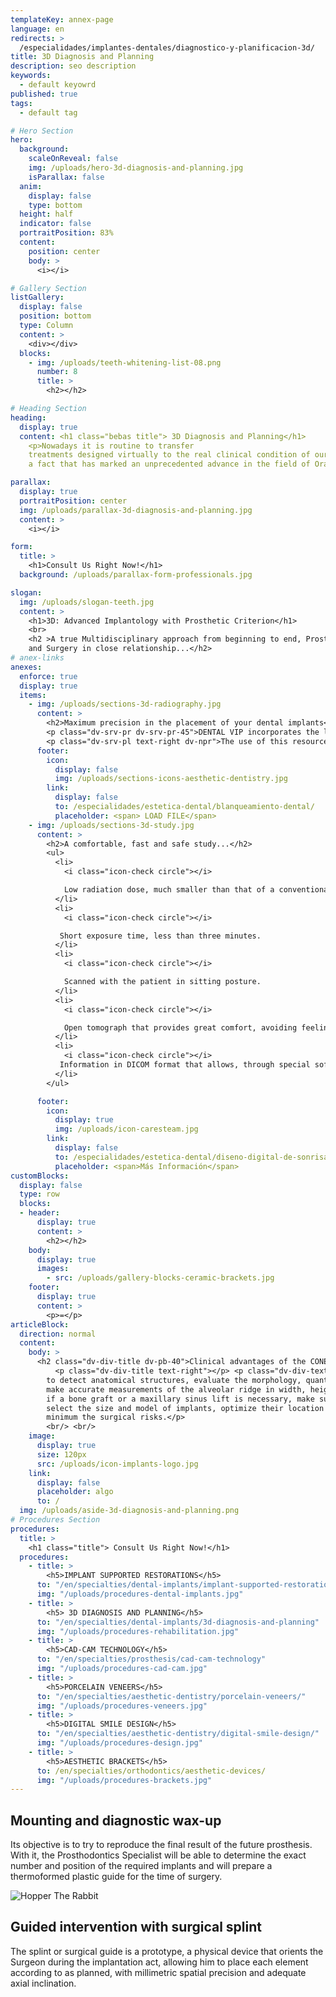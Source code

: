 ```yaml
---
templateKey: annex-page
language: en
redirects: >
  /especialidades/implantes-dentales/diagnostico-y-planificacion-3d/
title: 3D Diagnosis and Planning
description: seo description
keywords:
  - default keyowrd
published: true
tags:
  - default tag

# Hero Section
hero:
  background:
    scaleOnReveal: false
    img: /uploads/hero-3d-diagnosis-and-planning.jpg
    isParallax: false
  anim:
    display: false
    type: bottom
  height: half
  indicator: false
  portraitPosition: 83%
  content:
    position: center
    body: >
      <i></i>

# Gallery Section
listGallery:
  display: false
  position: bottom
  type: Column
  content: >
    <div></div>
  blocks:
    - img: /uploads/teeth-whitening-list-08.png
      number: 8
      title: >
        <h2></h2>

# Heading Section
heading:
  display: true
  content: <h1 class="bebas title"> 3D Diagnosis and Planning</h1>
    <p>Nowadays it is routine to transfer
    treatments designed virtually to the real clinical condition of our patients,
    a fact that has marked an unprecedented advance in the field of Oral Rehabilitation.</p>

parallax:
  display: true
  portraitPosition: center
  img: /uploads/parallax-3d-diagnosis-and-planning.jpg
  content: >
    <i></i>

form:
  title: >
    <h1>Consult Us Right Now!</h1>
  background: /uploads/parallax-form-professionals.jpg

slogan:
  img: /uploads/slogan-teeth.jpg
  content: >
    <h1>3D: Advanced Implantology with Prosthetic Criterion</h1>
    <br>
    <h2 >A true Multidisciplinary approach from beginning to end, Prosthodontics
    and Surgery in close relationship...</h2>
# anex-links
anexes:
  enforce: true
  display: true
  items:
    - img: /uploads/sections-3d-radiography.jpg
      content: >
        <h2>Maximum precision in the placement of your dental implants</h2>
        <p class="dv-srv-pr dv-srv-pr-45">DENTAL VIP incorporates the latest technology in its Oral Implantology procedures, the Cone Beam Volumetric Tomography <em>(CBVT-3D Digital Scanner)</em>, a tool of high clinical value that provides three-dimensional, accurate and high quality digital images.</p>
        <p class="dv-srv-pl text-right dv-npr">The use of this resource is essential for the surgical planning of the case, particularly when implants are to be placed in the posterior sector of the mandible and/or upper jaw, since it allows us to delimit the canal of the inferior dental nerve and know the exact distance between alveolar ridge and maxillary sinus, anatomical structures that must always be respected to prevent risks, complications and operative failures.</p>
      footer:
        icon:
          display: false
          img: /uploads/sections-icons-aesthetic-dentistry.jpg
        link:
          display: false
          to: /especialidades/estetica-dental/blanqueamiento-dental/
          placeholder: <span> LOAD FILE</span>
    - img: /uploads/sections-3d-study.jpg
      content: >
        <h2>A comfortable, fast and safe study...</h2>
        <ul>
          <li>
            <i class="icon-check circle"></i>

            Low radiation dose, much smaller than that of a conventional CAT scan.
          </li>
          <li>
            <i class="icon-check circle"></i>

           Short exposure time, less than three minutes.
          </li>
          <li>
            <i class="icon-check circle"></i>

            Scanned with the patient in sitting posture.
          </li>
          <li>
            <i class="icon-check circle"></i>

            Open tomograph that provides great comfort, avoiding feelings of confinement or claustrophobia.
          </li>
          <li>
            <i class="icon-check circle"></i>
           Information in DICOM format that allows, through special software, a unique procedure of visualization and therapeutic planning.
          </li>
        </ul>

      footer:
        icon:
          display: true
          img: /uploads/icon-caresteam.jpg
        link:
          display: false
          to: /especialidades/estetica-dental/diseno-digital-de-sonrisa/
          placeholder: <span>Más Información</span>
customBlocks:
  display: false
  type: row
  blocks:
  - header:
      display: true
      content: >
        <h2></h2>
    body: 
      display: true
      images:
        - src: /uploads/gallery-blocks-ceramic-brackets.jpg
    footer:
      display: true
      content: >
        <p>=</p>
articleBlock:
  direction: normal
  content:
    body: >
      <h2 class="dv-div-title dv-pb-40">Clinical advantages of the CONE BEAM in the practice of oral implantology</h2>
          <p class="dv-div-title text-right"></p> <p class="dv-div-text text-right">It allows
        to detect anatomical structures, evaluate the morphology, quantity and bone quality,
        make accurate measurements of the alveolar ridge in width, height and depth, determine
        if a bone graft or a maxillary sinus lift is necessary, make surgical guides,
        select the size and model of implants, optimize their location and reduce to the
        minimum the surgical risks.</p>
        <br/> <br/>
    image:
      display: true
      size: 120px
      src: /uploads/icon-implants-logo.jpg
    link:
      display: false
      placeholder: algo
      to: /
  img: /uploads/aside-3d-diagnosis-and-planning.png
# Procedures Section
procedures:
  title: >
    <h1 class="title"> Consult Us Right Now!</h1>
  procedures:
    - title: >
        <h5>IMPLANT SUPPORTED RESTORATIONS</h5>
      to: "/en/specialties/dental-implants/implant-supported-restorations"
      img: "/uploads/procedures-dental-implants.jpg"
    - title: >
        <h5> 3D DIAGNOSIS AND PLANNING</h5>
      to: "/en/specialties/dental-implants/3d-diagnosis-and-planning"
      img: "/uploads/procedures-rehabilitation.jpg"
    - title: >
        <h5>CAD-CAM TECHNOLOGY</h5>
      to: "/en/specialties/prosthesis/cad-cam-technology"
      img: "/uploads/procedures-cad-cam.jpg"
    - title: >
        <h5>PORCELAIN VENEERS</h5>
      to: "/en/specialties/aesthetic-dentistry/porcelain-veneers/"
      img: "/uploads/procedures-veneers.jpg"
    - title: >
        <h5>DIGITAL SMILE DESIGN</h5>
      to: "/en/specialties/aesthetic-dentistry/digital-smile-design/"
      img: "/uploads/procedures-design.jpg"
    - title: >
        <h5>AESTHETIC BRACKETS</h5>
      to: /en/specialties/orthodontics/aesthetic-devices/
      img: "/uploads/procedures-brackets.jpg"
---
```


<div class="row container">
<div class="item np left">

## Mounting and diagnostic wax-up

Its objective is to try to reproduce the final result of the future prosthesis.
      With it, the Prosthodontics Specialist will be able to determine the exact number
      and position of the required implants and will prepare a thermoformed plastic
      guide for the time of surgery.

</div>

<div class="item np image">

![Hopper The Rabbit](/img/info-block-3d.jpg)

</div>
<div class="item np right">

## Guided intervention with surgical splint

The splint or surgical guide is a prototype, a physical device that orients
      the Surgeon during the implantation act, allowing him to place each element
      according to as planned, with millimetric spatial precision and adequate axial
      inclination. 

</div>
</div>
